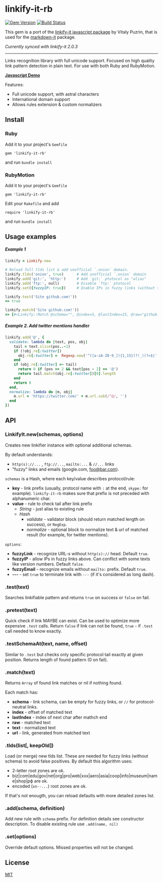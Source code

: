 # linkify-it-rb

[![Gem Version](https://badge.fury.io/rb/linkify-it-rb.svg)](http://badge.fury.io/rb/linkify-it-rb)
[![Build Status](https://travis-ci.org/digitalmoksha/linkify-it-rb.svg?branch=master)](https://travis-ci.org/digitalmoksha/linkify-it-rb)

This gem is a port of the [linkify-it javascript package](https://github.com/markdown-it/linkify-it) by Vitaly Puzrin, that is used for the [markdown-it](https://github.com/markdown-it/markdown-it) package.

_Currently synced with linkify-it 2.0.3_

---

Links recognition library with full unicode support. Focused on high quality link pattern detection in plain text.  For use with both Ruby and RubyMotion.

__[Javascript Demo](http://markdown-it.github.io/linkify-it/)__

Features:

- Full unicode support, with astral characters
- International domain support
- Allows rules extension & custom normalizers


Install
-------

### Ruby

Add it to your project's `Gemfile`

	gem 'linkify-it-rb'

and run `bundle install`

### RubyMotion

Add it to your project's `Gemfile`

	gem 'linkify-it-rb'

Edit your `Rakefile` and add

	require 'linkify-it-rb'

and run `bundle install`

Usage examples
--------------

##### Example 1

```ruby
linkify = Linkify.new

# Reload full tlds list & add unofficial `.onion` domain.
linkify.tlds('onion', true)      # Add unofficial `.onion` domain
linkify.add('git:', 'http:')     # Add `git:` ptotocol as "alias"
linkify.add('ftp:', null)        # Disable `ftp:` ptotocol
linkify.set({fuzzyIP: true})     # Enable IPs in fuzzy links (without schema)

linkify.test('Site github.com!'))
=> true

linkify.match('Site github.com!'))
=> [#<Linkify::Match @schema="", @index=5, @lastIndex=15, @raw="github.com", @text="github.com", @url="github.com">]
```

##### Example 2. Add twitter mentions handler

```ruby
linkify.add('@', {
  validate: lambda do |text, pos, obj|
    tail = text.slice(pos..-1)
    if (!obj.re[:twitter])
      obj.re[:twitter] =  Regexp.new('^([a-zA-Z0-9_]){1,15}(?!_)(?=$|' + LinkifyRe::SRC_Z_P_CC + ')')
    end
    if (obj.re[:twitter] =~ tail)
      return 0 if (pos >= 2 && text[pos - 2] == '@')
      return tail.match(obj.re[:twitter])[0].length
    end
    return 0
  end,
  normalize: lambda do |m, obj|
    m.url = 'https://twitter.com/' + m.url.sub(/^@/, '')
  end
})
```


API
---

### LinkifyIt.new(schemas, options)

Creates new linkifier instance with optional additional schemas.

By default understands:

- `http(s)://...` , `ftp://...`, `mailto:...` & `//...` links
- "fuzzy" links and emails (google.com, foo@bar.com).

`schemas` is a Hash, where each key/value describes protocol/rule:

- __key__ - link prefix (usually, protocol name with `:` at the end, `skype:`
  for example). `linkify-it-rb` makes sure that prefix is not preceded with
  alphanumeric char.
- __value__ - rule to check tail after link prefix
  - _String_ - just alias to existing rule
  - _Hash_
    - _validate_ - validator block (should return matched length on success),
      or `RegExp`.
    - _normalize_ - optional block to normalize text & url of matched result
      (for example, for twitter mentions).

`options`:

- __fuzzyLink__ - recognize URL-s without `http(s)://` head. Default `true`.
- __fuzzyIP__ - allow IPs in fuzzy links above. Can conflict with some texts
  like version numbers. Default `false`.
- __fuzzyEmail__ - recognize emails without `mailto:` prefix. Default `true`.
- __---__ - set `true` to terminate link with `---` (if it's considered as long dash).


### .test(text)

Searches linkifiable pattern and returns `true` on success or `false` on fail.


### .pretest(text)

Quick check if link MAYBE can exist. Can be used to optimize more expensive
`.test` calls. Return `false` if link can not be found, `true` - if `.test`
call needed to know exactly.


### .testSchemaAt(text, name, offset)

Similar to `.test` but checks only specific protocol tail exactly at given
position. Returns length of found pattern (0 on fail).


### .match(text)

Returns `Array` of found link matches or nil if nothing found.

Each match has:

- __schema__ - link schema, can be empty for fuzzy links, or `//` for
  protocol-neutral  links.
- __index__ - offset of matched text
- __lastIndex__ - index of next char after mathch end
- __raw__ - matched text
- __text__ - normalized text
- __url__ - link, generated from matched text


### .tlds(list[, keepOld])

Load (or merge) new tlds list. These are needed for fuzzy links (without schema)
to avoid false positives. By default this algorithm uses:

- 2-letter root zones are ok.
- biz|com|edu|gov|net|org|pro|web|xxx|aero|asia|coop|info|museum|name|shop|рф are ok.
- encoded (`xn--...`) root zones are ok.

If that's not enougth, you can reload defaults with more detailed zones list.

### .add(schema, definition)

Add new rule with `schema` prefix. For definition details see constructor
description. To disable existing rule use `.add(name, nil)`

### .set(options)

Override default options. Missed properties will not be changed.

## License

[MIT](https://github.com/digitalmoksha/linkify-it-rb/blob/master/LICENSE)
